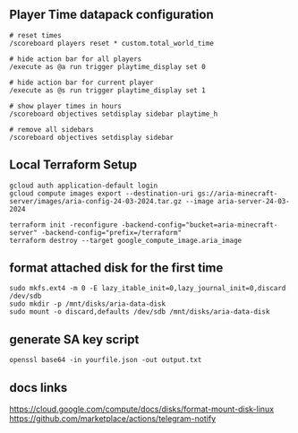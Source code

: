 ## Player Time datapack configuration
```
# reset times
/scoreboard players reset * custom.total_world_time 

# hide action bar for all players
/execute as @a run trigger playtime_display set 0

# hide action bar for current player
/execute as @s run trigger playtime_display set 1

# show player times in hours
/scoreboard objectives setdisplay sidebar playtime_h

# remove all sidebars
/scoreboard objectives setdisplay sidebar
```

## Local Terraform Setup
```
gcloud auth application-default login
gcloud compute images export --destination-uri gs://aria-minecraft-server/images/aria-config-24-03-2024.tar.gz --image aria-server-24-03-2024

terraform init -reconfigure -backend-config="bucket=aria-minecraft-server" -backend-config="prefix=/terraform"
terraform destroy --target google_compute_image.aria_image
```

## format attached disk for the first time
```
sudo mkfs.ext4 -m 0 -E lazy_itable_init=0,lazy_journal_init=0,discard /dev/sdb        
sudo mkdir -p /mnt/disks/aria-data-disk
sudo mount -o discard,defaults /dev/sdb /mnt/disks/aria-data-disk
```

## generate SA key script
```
openssl base64 -in yourfile.json -out output.txt
```

## docs links
https://cloud.google.com/compute/docs/disks/format-mount-disk-linux
https://github.com/marketplace/actions/telegram-notify

